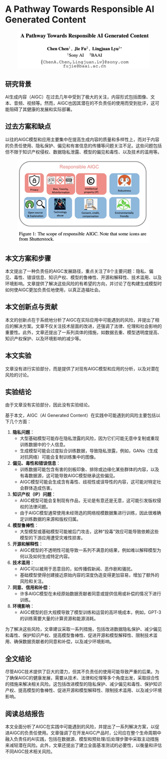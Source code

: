 # A Pathway Towards Responsible AI Generated Content

<figure><img src="../.gitbook/assets/image (3) (1) (1) (1) (1) (1) (1) (1) (1) (1) (1) (1) (1) (1) (1) (1) (1) (1) (1) (1) (1) (1) (1) (1) (1) (1) (1) (1) (1) (1) (1) (1) (1) (1) (1) (1) (1) (1) (1) (1) (1).png" alt=""><figcaption></figcaption></figure>

## 研究背景

AI生成内容（AIGC）在过去几年中受到了极大的关注，内容形式包括图像、文本、音频、视频等。然而，AIGC也因其潜在的不负责任的使用而受到批评，这可能阻碍了其健康的发展和实际部署。

## 过去方案和缺点

以往的AIGC模型和应用主要集中在提高生成内容的质量和多样性上，而对于内容的负责任使用、隐私保护、偏见和有害信息的传播等问题关注不足。这些问题包括但不限于知识产权侵权、数据隐私泄露、模型的偏见和毒性、以及技术的滥用等。

<figure><img src="../.gitbook/assets/image (83).png" alt=""><figcaption></figcaption></figure>

## 本文方案和步骤

本文提出了一种负责任的AIGC发展路径，重点关注了8个主要问题：隐私、偏见、毒性、错误信息、知识产权、模型的鲁棒性、开源和解释性、技术滥用、以及环境影响。文章提供了解决这些风险的有希望的方向，并讨论了在构建生成模型时如何使AIGC更加负责任地使用，以真正造福社会。

## 本文创新点与贡献

本文的创新点在于系统地分析了AIGC在实际应用中可能遇到的风险，并提出了相应的解决方案。文章不仅关注技术层面的改进，还强调了法律、伦理和社会影响的重要性。此外，文章还提出了一系列具体的措施，如数据去重、模型透明度提高、知识产权保护、以及环境影响的减少等。

## 本文实验

文章没有进行实验部分，而是提供了对现有AIGC模型和应用的分析，以及对潜在风险的讨论。

## 实验结论

由于文章没有实验部分，因此没有实验结论。



基于本文，AIGC（AI Generated Content）在实践中可能遇到的风险主要包括以下几个方面：

1. **隐私问题**：
   * 大型基础模型可能存在隐私泄露的风险，因为它们可能无意中复制或重现训练数据中的个人信息。
   * 生成模型可能会过度拟合训练数据，导致隐私泄露，例如，GANs（生成对抗网络）可能会复制训练集中的图像。
2. **偏见、毒性和错误信息**：
   * 训练数据可能包含有害的刻板印象、排除或边缘化某些群体的内容，以及有毒数据源，这可能导致AIGC模型继承这些偏见。
   * AIGC模型可能会生成含有毒性、歧视性或误导性的内容，这可能对特定社会群体造成伤害。
3. **知识产权（IP）问题**：
   * AIGC模型可能会复制现有作品，无论是有意还是无意，这可能引发版权侵权的法律问题。
   * 由于AIGC模型通常使用未经筛选的网络规模数据集进行训练，因此很难确定训练数据的来源和版权归属。
4. **模型鲁棒性**：
   * 大型模型或基础模型可能被后门攻击，这种“投毒”效应可能导致依赖这些模型的下游应用遭受灾难性损害。
5. **开源和解释性**：
   * AIGC模型的不透明性可能导致一系列不满意的结果，例如难以解释模型为何以及如何生成特定内容。
6. **技术滥用**：
   * AIGC可以被用于恶意目的，如传播假新闻、恶作剧和骚扰。
   * 基础模型使得创建接近原始内容的深度伪造变得更加容易，增加了额外的风险和关注。
7. **同意、信用和补偿**：
   * 许多AIGC模型在未经原始数据贡献者同意或提供信用或补偿的情况下进行训练。
8. **环境影响**：
   * AIGC模型的巨大规模导致了模型训练和运营的高环境成本，例如，GPT-3的训练需要大量的计算资源和能源消耗。

为了解决这些风险，文章建议采取一系列措施，包括改进数据隐私保护、减少偏见和毒性、保护知识产权、提高模型鲁棒性、促进开源和模型解释性、限制技术滥用、确保数据贡献者的同意和补偿，以及减少环境影响。





## 全文结论

尽管AIGC技术提供了巨大的潜力，但其不负责任的使用可能导致严重的后果。为了确保AIGC的健康发展，需要从技术、法律和伦理等多个角度出发，采取综合性的措施来解决相关风险。这包括改进模型的隐私保护、减少偏见和毒性、保护知识产权、提高模型的鲁棒性、促进开源和模型解释性、限制技术滥用、以及减少环境影响。

## 阅读总结报告

本文全面分析了AIGC在实践中可能遇到的风险，并提出了一系列解决方案，以促进AIGC的负责任使用。文章强调了在开发AIGC产品时，公司应在整个生命周期中融入负责任的AI实践，包括在数据源、模型和预处理/后处理步骤中采取主动措施来减轻潜在风险。此外，文章还提出了建立全面基准测试的必要性，以衡量和评估不同AIGC技术相关风险。
